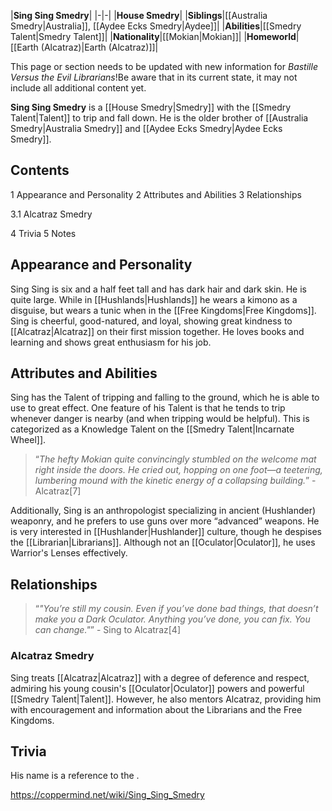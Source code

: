 |**Sing Sing Smedry**|
|-|-|
|**House Smedry**|
|**Siblings**|[[Australia Smedry\|Australia]], [[Aydee Ecks Smedry\|Aydee]]|
|**Abilities**|[[Smedry Talent\|Smedry Talent]]|
|**Nationality**|[[Mokian\|Mokian]]|
|**Homeworld**|[[Earth (Alcatraz)\|Earth (Alcatraz)]]|

This page or section needs to be updated with new information for *Bastille Versus the Evil Librarians*!Be aware that in its current state, it may not include all additional content yet.

**Sing Sing Smedry** is a [[House Smedry\|Smedry]] with the [[Smedry Talent\|Talent]] to trip and fall down. He is the older brother of [[Australia Smedry\|Australia Smedry]] and [[Aydee Ecks Smedry\|Aydee Ecks Smedry]].

## Contents

1 Appearance and Personality
2 Attributes and Abilities
3 Relationships

3.1 Alcatraz Smedry


4 Trivia
5 Notes


## Appearance and Personality
Sing Sing is six and a half feet tall and has dark hair and dark skin. He is quite large. While in [[Hushlands\|Hushlands]] he wears a kimono as a disguise, but wears a tunic when in the [[Free Kingdoms\|Free Kingdoms]].
Sing is cheerful, good-natured, and loyal, showing great kindness to [[Alcatraz\|Alcatraz]] on their first mission together. He loves books and learning and shows great enthusiasm for his job.

## Attributes and Abilities
Sing has the Talent of tripping and falling to the ground, which he is able to use to great effect. One feature of his Talent is that he tends to trip whenever danger is nearby (and when tripping would be helpful). This is categorized as a Knowledge Talent on the [[Smedry Talent\|Incarnate Wheel]].

>“*The hefty Mokian quite convincingly stumbled on the welcome mat right inside the doors. He cried out, hopping on one foot—a teetering, lumbering mound with the kinetic energy of a collapsing building.*”
\-Alcatraz[7] 

Additionally, Sing is an anthropologist specializing in ancient (Hushlander) weaponry, and he prefers to use guns over more “advanced” weapons. He is very interested in [[Hushlander\|Hushlander]] culture, though he despises the [[Librarian\|Librarians]]. Although not an [[Oculator\|Oculator]], he uses Warrior's Lenses effectively.

## Relationships
>“*"You’re still my cousin. Even if you’ve done bad things, that doesn’t make you a Dark Oculator. Anything you’ve done, you can fix. You can change."*”
\-
Sing to Alcatraz[4] 

### Alcatraz Smedry
Sing treats [[Alcatraz\|Alcatraz]] with a degree of deference and respect, admiring his young cousin's [[Oculator\|Oculator]] powers and powerful [[Smedry Talent\|Talent]]. However, he also mentors Alcatraz, providing him with encouragement and information about the Librarians and the Free Kingdoms.

## Trivia
His name is a reference to the .


https://coppermind.net/wiki/Sing_Sing_Smedry